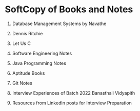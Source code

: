 # SoftCopy of Books and Notes

1. Database Management Systems by Navathe

2. Dennis Ritchie 

3. Let Us C 

4. Software Engineering Notes

5. Java Programming Notes

6. Aptitude Books

7. Git Notes

8. Interview Experiences of Batch 2022 Banasthali Vidyapith

9. Resources from LinkedIn posts for Interview Preparation
